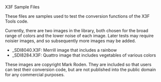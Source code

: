 X3F Sample Files

These files are samples used to test the conversion functions of the X3F Tools code.

Currently, there are two images in the library, both chosen for the broad range of 
colors and the lower noise of each image.  Later tests may require noisier images, 
and so subsequently more images may be added.

  - _SDI8040.X3F:  Merrill image that includes a rainbow
  - _SDI8284.X3F:  Quattro image that includes vegetables of various colors

These images are copyright Mark Roden.  They are included so that users can test their conversion code, but are not published into the public domain for any commercial purposes.
